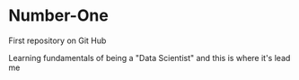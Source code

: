 Number-One
==========

First repository on Git Hub

Learning fundamentals of being a "Data Scientist" and this is where it's lead me

